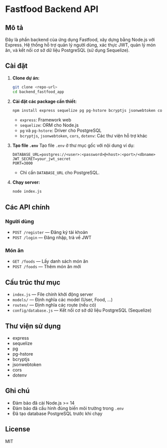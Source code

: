 # Fastfood Backend API

## Mô tả
Đây là phần backend của ứng dụng Fastfood, xây dựng bằng Node.js với Express. Hệ thống hỗ trợ quản lý người dùng, xác thực JWT, quản lý món ăn, và kết nối cơ sở dữ liệu PostgreSQL (sử dụng Sequelize).

## Cài đặt

1. **Clone dự án:**
   ```bash
   git clone <repo-url>
   cd backend_fastfood_app
   ```

2. **Cài đặt các package cần thiết:**
   ```bash
   npm install express sequelize pg pg-hstore bcryptjs jsonwebtoken cors dotenv
   ```
   - `express`: Framework web
   - `sequelize`: ORM cho Node.js
   - `pg` và `pg-hstore`: Driver cho PostgreSQL
   - `bcryptjs`, `jsonwebtoken`, `cors`, `dotenv`: Các thư viện hỗ trợ khác

3. **Tạo file `.env`**
   Tạo file `.env` ở thư mục gốc với nội dung ví dụ:
   ```env
   DATABASE_URL=postgres://<user>:<password>@<host>:<port>/<dbname>
   JWT_SECRET=your_jwt_secret
   PORT=3000
   ```
   - Chỉ cần `DATABASE_URL` cho PostgreSQL.

4. **Chạy server:**
   ```bash
   node index.js
   ```

## Các API chính

### Người dùng
- `POST /register` — Đăng ký tài khoản
- `POST /login` — Đăng nhập, trả về JWT

### Món ăn
- `GET /foods` — Lấy danh sách món ăn
- `POST /foods` — Thêm món ăn mới

## Cấu trúc thư mục
- `index.js` — File chính khởi động server
- `models/` — Định nghĩa các model (User, Food, ...)
- `routes/` — Định nghĩa các route (nếu có)
- `config/database.js` — Kết nối cơ sở dữ liệu PostgreSQL (Sequelize)

## Thư viện sử dụng
- express
- sequelize
- pg
- pg-hstore
- bcryptjs
- jsonwebtoken
- cors
- dotenv

## Ghi chú
- Đảm bảo đã cài Node.js >= 14
- Đảm bảo đã cấu hình đúng biến môi trường trong `.env`
- Đã tạo database PostgreSQL trước khi chạy

## License
MIT
